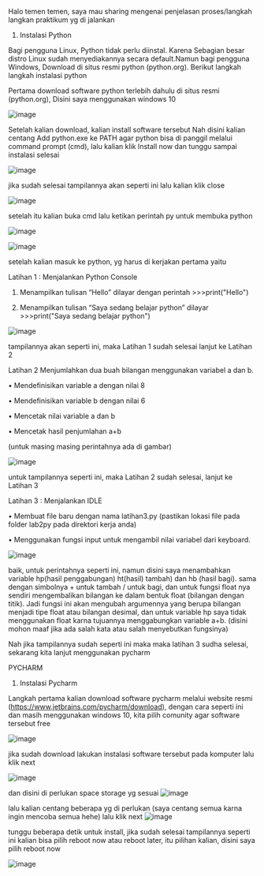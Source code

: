 Halo temen temen, saya mau sharing mengenai penjelasan proses/langkah langkan praktikum yg di jalankan

1. Instalasi Python

  Bagi pengguna Linux, Python tidak perlu diinstal. Karena Sebagian besar distro Linux sudah
menyediakannya secara default.Namun bagi pengguna Windows, Download di situs resmi python (python.org). Berikut langkah langkah instalasi python

Pertama download software python terlebih dahulu di situs resmi (python.org), Disini saya menggunakan windows 10

![image](https://user-images.githubusercontent.com/48305171/196461860-98236e1a-49c6-47fe-9d04-a53c461d0bbd.png)

Setelah kalian download, kalian install software tersebut
Nah disini kalian centang Add python.exe ke PATH agar python bisa di panggil melalui command prompt (cmd), lalu kalian klik Install now dan tunggu sampai instalasi selesai

![image](https://user-images.githubusercontent.com/48305171/196463021-41b74e16-f39f-40be-bb41-4933062cc87d.png)

jika sudah selesai tampilannya akan seperti ini lalu kalian klik close

![image](https://user-images.githubusercontent.com/48305171/196464946-1a9c5d9f-6805-49d8-a6db-d1df8c47751d.png)

setelah itu kalian buka cmd lalu ketikan perintah py untuk membuka python 

![image](https://user-images.githubusercontent.com/48305171/196465432-06767dff-a359-46ed-987c-de31c7632681.png)

![image](https://user-images.githubusercontent.com/48305171/196466603-8f8c2764-1748-45ee-9d08-cbd10426b8da.png)

setelah kalian masuk ke python, yg harus di kerjakan pertama yaitu

Latihan 1 : Menjalankan Python Console

1. Menampilkan tulisan “Hello” dilayar dengan perintah >>>print("Hello")

2. Menampilkan tulisan “Saya sedang belajar python” dilayar >>>print("Saya sedang belajar python")

![image](https://user-images.githubusercontent.com/48305171/196468616-0e2e92a7-ee65-40a1-9ebb-0e3374df4fef.png)

tampilannya akan seperti ini, maka Latihan 1 sudah selesai lanjut ke Latihan 2

Latihan 2 Menjumlahkan dua buah bilangan menggunakan variabel a dan b.

• Mendefinisikan variable a dengan nilai 8

• Mendefinisikan variable b dengan nilai 6

• Mencetak nilai variable a dan b

• Mencetak hasil penjumlahan a+b

(untuk masing masing perintahnya ada di gambar)

![image](https://user-images.githubusercontent.com/48305171/196470661-c0c5e6e1-295e-43e2-9ce2-f2f3382505aa.png)

untuk tampilannya seperti ini, maka Latihan 2 sudah selesai, lanjut ke Latihan 3

Latihan 3 : Menjalankan IDLE

• Membuat file baru dengan nama latihan3.py (pastikan lokasi file
pada folder lab2py pada direktori kerja anda)

• Menggunakan fungsi input untuk mengambil nilai variabel dari
keyboard.

![image](https://user-images.githubusercontent.com/48305171/196569724-fc9847bd-faf9-401e-8957-a164cdc94958.png)

baik, untuk perintahnya seperti ini, namun disini saya menambahkan variable hp(hasil penggabungan) ht(hasil) tambah) dan hb (hasil bagi). sama dengan simbolnya + untuk tambah / untuk bagi, dan untuk fungsi float nya sendiri mengembalikan bilangan ke dalam bentuk float (bilangan dengan titik). Jadi fungsi ini akan mengubah argumennya yang berupa bilangan menjadi tipe float atau bilangan desimal, dan untuk variable hp saya tidak menggunakan float karna tujuannya menggabungkan variable a+b. (disini mohon maaf jika ada salah kata atau salah menyebutkan fungsinya)



Nah jika tampilannya sudah seperti ini maka maka latihan 3 sudha selesai, sekarang kita lanjut menggunakan pycharm


PYCHARM

1. Instalasi Pycharm

Langkah pertama kalian download software pycharm melalui website resmi (https://www.jetbrains.com/pycharm/download), dengan cara seperti ini dan masih menggunakan windows 10, kita pilih comunity agar software tersebut free

![image](https://user-images.githubusercontent.com/48305171/196573689-65094069-272d-4962-be7d-d970b215df7d.png)

jika sudah download lakukan instalasi software tersebut pada komputer lalu klik next

![image](https://user-images.githubusercontent.com/48305171/196573943-544e7ebf-a3b9-4183-a26f-2d3ff845bf5b.png)

dan disini di perlukan space storage yg sesuai
![image](https://user-images.githubusercontent.com/48305171/196574022-e0b9f530-2778-465e-b4da-d6cb6ded1f93.png)

lalu kalian centang beberapa yg di perlukan (saya centang semua karna ingin mencoba semua hehe) lalu klik next
![image](https://user-images.githubusercontent.com/48305171/196574095-37297897-d268-4784-81b0-7fe44c39c551.png)

tunggu beberapa detik untuk install, jika sudah selesai tampilannya seperti ini kalian bisa pilih reboot now atau reboot later, itu pilihan kalian, disini saya pilih reboot now

![image](https://user-images.githubusercontent.com/48305171/196574820-dfbd69ed-255d-4fee-835e-ce6f4391ecaf.png)

